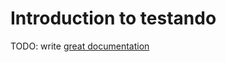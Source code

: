 # Introduction to testando

TODO: write [great documentation](http://jacobian.org/writing/what-to-write/)
